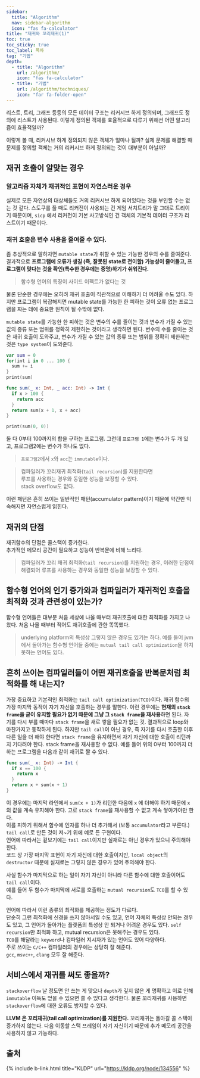 ```yaml
---
sidebar:
  title: "Algorithm"
  nav: sidebar-algorithm
  icon: "fas fa-calculator"
title: "재귀와 꼬리재귀(1)"
toc: true
toc_sticky: true
toc_label: 목차
tag: "기법"
depth:
  - title: "Algorithm"
    url: /algorithm/
    icon: "fas fa-calculator"
  - title: "기법"
    url: /algorithm/techniques/
    icon: "far fa-folder-open"
---
```

리스트, 트리, 그래프 등등의 모든 데이터 구조는 리커시브 하게 정의되며, 그래프도 정의에 리스트가 사용된다. 
이렇게 정의된 객체를 효율적으로 다루기 위해선 어떤 알고리즘이 효율적일까?

이렇게 볼 때, 리커시브 하게 정의되지 않은 객체가 얼마나 될까?
실제 문제를 해결할 때 문제를 정의할 객체는 거의 리커시브 하게 정의되는 것이 대부분이 아닐까?


## 재귀 호출이 알맞는 경우

### 알고리즘 자체가 재귀적인 표현이 자연스러운 경우
실제로 모든 자연상의 대상체들도 거의 리커시브 하게 되어있다는 것을 부인할 수는 없는 것 같다.
스도쿠를 풀 때도 리커전이 사용되는 건 게임 서치트리가 말 그대로 트리이기 때문이며,
`sicp` 에서 리커전이 기본 사고방식인 건 객체의 기본적 데이터 구조가 리스트이기 때문이다.

### 재귀 호출은 변수 사용을 줄여줄 수 있다.

좀 추상적으로 말하자면 `mutable state`가 취할 수 있는 가능한 경우의 수를 줄여준다.
결과적으로 **프로그램에 오류가 생길 (즉, 잘못된 state로 전이할) 가능성이 줄어들고, 프로그램이 맞다는 것을 확인(특수한 경우에는 증명)하기가 쉬워진다.**
>함수형 언어의 특징이 사이드 이펙트가 없다는 것

물론 단순한 경우에는 오히려 재귀 호출이 직관적으로 이해하기 더 어려울 수도 있다.
하지만 프로그램이 복잡해지면 mutable state를 가능한 한 피하는 것이 오류 없는 프로그램을 짜는 데에 중요한 원칙이 될 수밖에 없다.

`mutable state`를 가능한 한 피하는 것은 변수의 수를 줄이는 것과 변수가 가질 수 있는 값의 종류 또는 범위를 정확히 제한하는 것이라고 생각하면 된다.
변수의 수를 줄이는 것은 재귀 호출이 도와주고, 변수가 가질 수 있는 값의 종류 또는 범위를 정확히 제한하는 것은 `type system`이 도와준다.

```swift
var sum = 0
for(int i in 0 ... 100 {
  sum += i
}
print(sum)
```

```swift
func sum(_ x: Int, _ acc: Int) -> Int {
  if x > 100 {
    return acc
  }
  return sum(x + 1, x + acc)
}

print(sum(0, 0))
```

둘 다 0부터 100까지의 합을 구하는 프로그램.
그런데 `프로그램 1`에는 변수가 두 개 있고, 프로그램2에는 변수가 하나도 없다. 
> `프로그램2`에서 `x`와 `acc`는 `immutable`이다.

> 컴파일러가 꼬리재귀 최적화(`tail recursion`)를 지원한다면<br/>
루프를 사용하는 경우와 동일한 성능을 보장할 수 있다.<br/>
stack overflow도 없다.


이런 패턴은 흔히 쓰이는 일반적인 패턴(accumulator pattern)이기 때문에 약간만 익숙해지면 자연스럽게 읽힌다.

## 재귀의 단점
재귀함수의 단점은 콜스택이 증가한다.  
추가적인 메모리 공간이 필요하고 성능이 반복문에 비해 느리다.

> 컴파일러가 꼬리 재귀 최적화(`tail recursion`)를 지원하는 경우, 이러한 단점이 해결되어 루프를 사용하는 경우와 동일한 성능을 보장할 수 있다.

## 함수형 언어의 인기 증가와과 컴파일러가 재귀적인 호출을 최적화 것과 관련성이 있는가?

함수형 언어들은 대부분 처음 세상에 나올 때부터 재귀호출에 대한 최적화를 가지고 나왔다.
처음 나올 때부터 적어도 재귀호출에 관한 똑똑했다.

> underlying platform의 특성상 그렇지 않은 경우도 있기는 하다. 예를 들어 jvm에서 돌아가는 함수형 언어들 중에는 `mutual tail call optimization`을 하지 못하는 언어도 있다.

## 흔히 쓰이는 컴파일러들이 어떤 재귀호출을 반복문처럼 최적화를 해 내는지?

가장 중요하고 기본적인 최적화는 `tail call optimization(TCO)`이다. 재귀 함수의 가장 마지막 동작이 자기 자신을 호출하는 경우를 말한다.
이런 경우에는 **현재의 `stack frame`을 굳이 유지할 필요가 없기 때문에 그냥 그 `stack frame`을 재사용**하면 된다.
자기를 다시 부를 때마다 `stack frame`을 새로 쌓을 필요가 없는 것. 결과적으로 loop와 마찬가지고 동작하게 된다.
하지만 `tail call`이 아닌 경우, 즉 자기를 다시 호출한 이후 다른 일을 더 해야 한다면 `stack frame`을 유지하면서 자기 자신에 대한 호출이 리턴까지 기다려야 한다.
stack frame을 재사용할 수 없다. 예를 들어 위의 0부터 100까지 더하는 프로그램을 다음과 같이 재귀로 짤 수 있다.

```swift
func sum(_ x: Int) -> Int {
  if x == 100 {
    return x
  }
  return x + sum(x + 1)
}
```

이 경우에는 마지막 라인에서 `sum(x + 1)`가 리턴한 다음에 `x` 에 더해야 하기 때문에 `x`의 값을 계속 유지해야 한다. 고로 `stack frame`을 재사용할 수 없고 계속 쌓아가야만 한다.  
이를 피하기 위해서 함수에 인자를 하나 더 추가해서 (보통 `accumulator`라고 부른다.) `tail call`로 만든 것이 저~기 위에 예로 든 구현이다.  
언어에 따라서는 겉보기에는 `tail call`이지만 실재로는 아닌 경우가 있으니 주의해야 한다.  
코드 상 가장 마지막 표현이 자기 자신에 대한 호출이지만, `local object`의 `destructor` 때문에 실재로는 그렇지 않은 경우가 있어 주의해야 한다.  

사실 함수가 마지막으로 하는 일이 자기 자신이 아니라 다른 함수에 대한 호출이어도 `tail call`이다.  
예를 들어 두 함수가 마지막에 서로를 호출하는 `mutual recursion`도 `TCO`를 할 수 있다.  

언어에 따라서 이런 종류의 최적화를 제공하는 정도가 다르다.  
단순히 그런 최적화에 신경을 쓰지 않아서일 수도 있고, 언어 자체의 특성상 안되는 경우도 있고, 그 언어가 돌아가는 플랫폼의 특성상 안 되거나 어려운 경우도 있다.
`self recursion`만 최적화 하고, mutual recursion은 못해주는 경우도 있다.  
`TCO`를 해달라는 `keyword`나 컴파일러 지시자가 있는 언어도 있어 다양하다.  
주로 쓰이는 `C/C++` 컴파일러의 경우에는 상당히 잘 해준다.  
`gcc`, `msvc++`, `clang` 모두 잘 해준다.  

## 서비스에서 재귀를 써도 좋을까?
`stackoverflow` 날 정도면 안 쓰는 게 맞으나 `depth`가 깊지 않은 게 명확하고 이로 인해 `immutable` 이득도 얻을 수 있으면 쓸 수 있다고 생각한다. 물론 꼬리재귀를 사용하면 `stackoverflow`에 대한 오류도 방지할 수 있다.  

**LLVM 은 꼬리재귀(tail call optimization)를 지원한다.**
꼬리재귀는 돌아갈 콜 스택이 증가하지 않는다. 다음 이동할 스택 프레임이 자기 자신이기 때문에 추가 메모리 공간을 사용하지 않고 가능하다.

## 출처
{% include b-link.html title="KLDP" url="https://kldp.org/node/134556" %}
